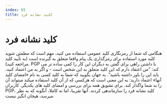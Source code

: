 ```yaml
---
index: 65
title: کلید نشانه فرد
---
```

# کلید نشانه فرد

هنگامی که شما از رمزنگاری کلید عمومی استفاده می کنید، مهم است که مطمئن شوید کلید مورد استفاده برای رمزگذاری یک پیام واقعا متعلق به گیرنده است (به تأیید کلید مراجعه کنید). PGP با داشتن راهی برای گفتن به دیگران این کار را کمی ساده تر می کند: "من اعتقاد دارم که این کلید متعلق به این شخص است - و اگر به من اعتماد کنید، باید این را باور داشته باشید". به جهان بگویید که شما به کلید کسی به نام «امضای کلید آنها» اعتماد دارید: به این معنی است که هرکسی که از آن کلید استفاده میکند میتواند آن را به شما واگذار کند. برای تشویق همه برای بررسی و امضای کلید های یکدیگر، کاربران PGP، کلید نشانه فرد را سازماندهی کردند. آنها تقریبا، اما نه کاملا، آنگونه که به نظر میرسد، هیجان انگیز نیست.